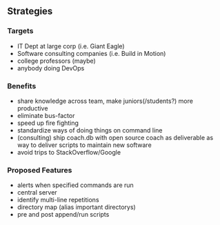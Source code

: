 ## Strategies

### Targets
- IT Dept at large corp (i.e. Giant Eagle)
- Software consulting companies (i.e. Build in Motion)
- college professors (maybe)
- anybody doing DevOps

### Benefits
- share knowledge across team, make juniors(/students?) more productive
- eliminate bus-factor
- speed up fire fighting
- standardize ways of doing things on command line
- (consulting) ship coach.db with open source coach as deliverable as way to deliver scripts to maintain new software
- avoid trips to StackOverflow/Google

### Proposed Features
- alerts when specified commands are run
- central server
- identify multi-line repetitions
- directory map (alias important directorys)
- pre and post append/run scripts
